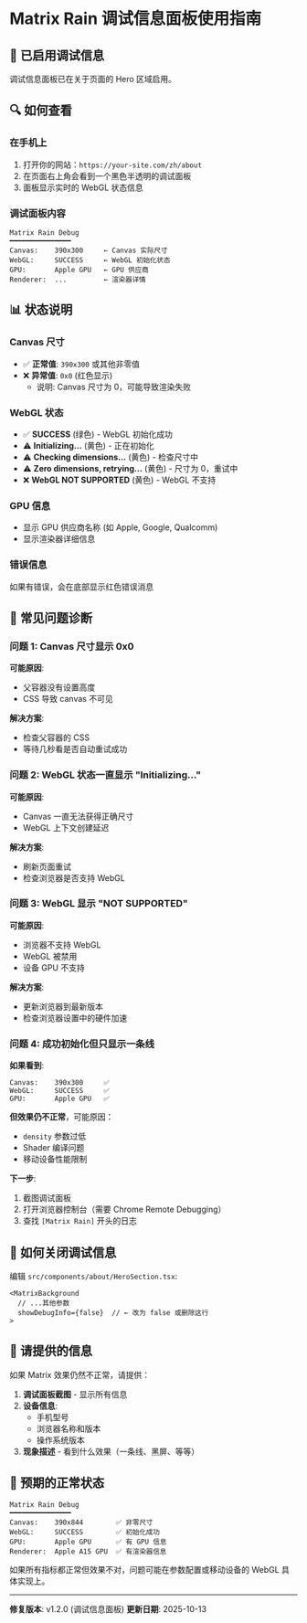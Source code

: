 # Matrix Rain 调试信息面板使用指南

## 📱 已启用调试信息

调试信息面板已在关于页面的 Hero 区域启用。

## 🔍 如何查看

### 在手机上
1. 打开你的网站：`https://your-site.com/zh/about`
2. 在页面右上角会看到一个黑色半透明的调试面板
3. 面板显示实时的 WebGL 状态信息

### 调试面板内容

```
Matrix Rain Debug
━━━━━━━━━━━━━━━
Canvas:    390x300     ← Canvas 实际尺寸
WebGL:     SUCCESS     ← WebGL 初始化状态
GPU:       Apple GPU   ← GPU 供应商
Renderer:  ...         ← 渲染器详情
```

## 📊 状态说明

### Canvas 尺寸
- ✅ **正常值**: `390x300` 或其他非零值
- ❌ **异常值**: `0x0` (红色显示)
  - 说明: Canvas 尺寸为 0，可能导致渲染失败

### WebGL 状态
- ✅ **SUCCESS** (绿色) - WebGL 初始化成功
- ⚠️ **Initializing...** (黄色) - 正在初始化
- ⚠️ **Checking dimensions...** (黄色) - 检查尺寸中
- ⚠️ **Zero dimensions, retrying...** (黄色) - 尺寸为 0，重试中
- ❌ **WebGL NOT SUPPORTED** (黄色) - WebGL 不支持

### GPU 信息
- 显示 GPU 供应商名称 (如 Apple, Google, Qualcomm)
- 显示渲染器详细信息

### 错误信息
如果有错误，会在底部显示红色错误消息

## 🐛 常见问题诊断

### 问题 1: Canvas 尺寸显示 0x0
**可能原因**:
- 父容器没有设置高度
- CSS 导致 canvas 不可见

**解决方案**:
- 检查父容器的 CSS
- 等待几秒看是否自动重试成功

### 问题 2: WebGL 状态一直显示 "Initializing..."
**可能原因**:
- Canvas 一直无法获得正确尺寸
- WebGL 上下文创建延迟

**解决方案**:
- 刷新页面重试
- 检查浏览器是否支持 WebGL

### 问题 3: WebGL 显示 "NOT SUPPORTED"
**可能原因**:
- 浏览器不支持 WebGL
- WebGL 被禁用
- 设备 GPU 不支持

**解决方案**:
- 更新浏览器到最新版本
- 检查浏览器设置中的硬件加速

### 问题 4: 成功初始化但只显示一条线
**如果看到**:
```
Canvas:    390x300     ✅
WebGL:     SUCCESS     ✅
GPU:       Apple GPU   ✅
```

**但效果仍不正常**，可能原因：
- `density` 参数过低
- Shader 编译问题
- 移动设备性能限制

**下一步**:
1. 截图调试面板
2. 打开浏览器控制台（需要 Chrome Remote Debugging）
3. 查找 `[Matrix Rain]` 开头的日志

## 🔧 如何关闭调试信息

编辑 `src/components/about/HeroSection.tsx`:

```tsx
<MatrixBackground 
  // ...其他参数
  showDebugInfo={false}  // ← 改为 false 或删除这行
>
```

## 📸 请提供的信息

如果 Matrix 效果仍然不正常，请提供：

1. **调试面板截图** - 显示所有信息
2. **设备信息**:
   - 手机型号
   - 浏览器名称和版本
   - 操作系统版本
3. **现象描述** - 看到什么效果（一条线、黑屏、等等）

## 🎯 预期的正常状态

```
Matrix Rain Debug
━━━━━━━━━━━━━━━
Canvas:    390x844        ✅ 非零尺寸
WebGL:     SUCCESS        ✅ 初始化成功
GPU:       Apple GPU      ✅ 有 GPU 信息
Renderer:  Apple A15 GPU  ✅ 有渲染器信息
```

如果所有指标都正常但效果不对，问题可能在参数配置或移动设备的 WebGL 具体实现上。

---

**修复版本**: v1.2.0 (调试信息面板)
**更新日期**: 2025-10-13


